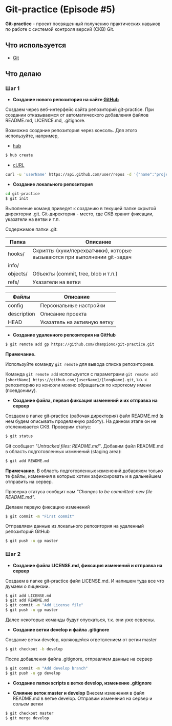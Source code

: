# Git-practice (Episode #5)

**Git-practice** - проект посвященный получению практических навыков по работе с системой контроля версий (СКВ) Git.

## Что используется
* [Git](https://git-scm.com/)

## Что делаю

### Шаг 1

* **Создание нового репозитория на сайте [GitHub](https://github.com)**

Создаем через веб-интерфейс сайта репозиторий git-practice. При создании отказываемся от автоматического добавления файлов README.md, LICENCE.md, .gitignore.

Возможно создание репозитория через консоль. Для этого используйте, например,

* [hub](https://github.com/github/hub)
```bash
$ hub create
```
* [cURL](http://www.confusedbycode.com/curl)
```bash
curl -u 'userName' https://api.github.com/user/repos -d '{"name":"projectName","description":"Project description"}'
```

* **Создание локального репозитория**

```bash
cd git-practice
$ git init
```
Выполнение команд приведет к созданию в текущей папке скрытой директории .git. Git-директория - место, где СКВ хранит фиксации, указатели на ветви и т.п. 

Содержимое папки .git:

| Папка     | Описание                                                                  |
|-----------|---------------------------------------------------------------------------|
| hooks/    | Cкрипты (хуки/перехватчики), которые вызываются при выполнении git-задач  |
| info/     |                                                                           |
| objects/  | Объекты (commit, tree, blob и т.п.)                                       |
| refs/     | Указатели на ветки                                                        |

| Файлы         | Описание                      |
|---------------|-------------------------------|
| config        | Персональные настройки        |
| description   | Описание проекта              |
| HEAD          | Указатель на активную ветку   |

* **Создание удаленного репозитория на GitHub**

```bash
$ git remote add gp https://github.com/championo/git-practice.git
```
**Примечание.**

Используйте команду `git remote` для вывода списка репозиториев.

Команда `git remote add` используется с параметрами `git remote add [shortName] https://github.com/[userName]/[longName].git`, т.о. к репозиторию из консоли можно обращаться по короткому имени (псевдониму).

* **Создание файла, первая фиксация изменений и их отправка на сервер**

Создаем в папке git-practice (рабочая директория) файл README.md (в нем будем описывать проделанную работу). На данном этапе он не отслеживается СКВ.
Проверим статус:
```bash
$ git status
```
Git сообщает *"Untracked files: README.md"*. Добавим файл README.md в область подготовленных изменений (staging area):
```bash
$ git add README.md
```
**Примечание.** В область подготовленных изменений добавляем только те файлы, изменения в которых хотим зафиксировать и в дальнейшем отправить на сервер.

Проверка статуса сообщит нам *"Changes to be committed: new file README.md"*.

Делаем первую фиксацию изменений
```bash
$ git commit -m "First commit"
```
Отправляем данные из локального репозитория на удаленный репозиторий GitHub
```bash
$ git push -u gp master
```

### Шаг 2

* **Создание файла LICENSE.md, фиксация изменений и отправка на сервер**

Создаем в папке git-practice файл LICENSE.md. И напишем туда все что думаем о лицензии.
```bash
$ git add LICENSE.md
$ git add README.md
$ git commit -m "Add License file"
$ git push -u gp master
```

Далее некоторые команды будут опускаться, т.к. они уже освоены.

* **Создание ветки develop и файла .gitignore**

Создание ветки develop, являющейся ответвлением от ветки master
```bash
$ git checkout -b develop
```
После добавления файла .gitignore, отправляем данные на сервер
```bash
$ git commit -m "Add develop branch"
$ git push -u gp develop
```

* **Создание папки scripts в ветке develop, изменение .gitignore**

* **Слияние веток master и develop**
Внесем изменения в файл README.md в ветке develop. Отправим изменения на сервер и сольем ветки
```bash
$ git checkout master
$ git merge develop
```